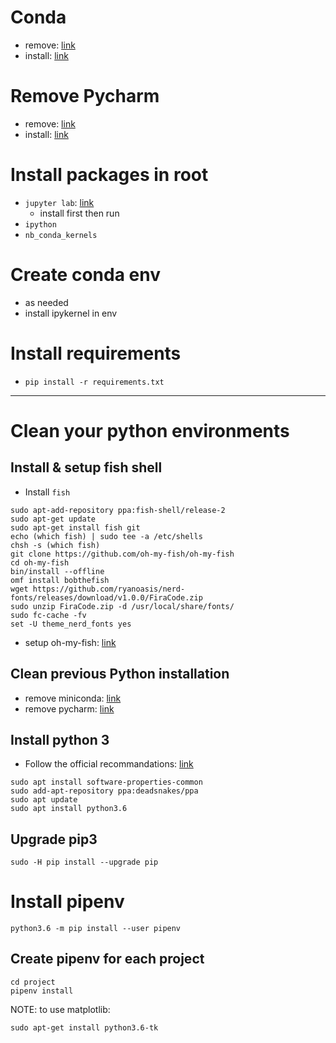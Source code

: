 # Conda
- remove: [link](https://stackoverflow.com/questions/42182706/how-to-uninstall-anaconda-completely)
- install: [link](https://conda.io/miniconda.html)

# Remove Pycharm
- remove: [link](https://askubuntu.com/questions/598162/how-to-permanently-remove-pycharm-community)
- install: [link](https://www.jetbrains.com/pycharm/download/#section=linux)

# Install packages in root
- `jupyter lab`: [link](https://github.com/jupyterlab/jupyterlab)
  - install first then run
- `ipython`
- `nb_conda_kernels`

# Create conda env
- as needed
- install ipykernel in env

# Install requirements
- `pip install -r requirements.txt`

---

# Clean your python environments

## Install & setup fish shell
- Install `fish`
```shell
sudo apt-add-repository ppa:fish-shell/release-2
sudo apt-get update
sudo apt-get install fish git
echo (which fish) | sudo tee -a /etc/shells
chsh -s (which fish)
git clone https://github.com/oh-my-fish/oh-my-fish
cd oh-my-fish
bin/install --offline
omf install bobthefish
wget https://github.com/ryanoasis/nerd-fonts/releases/download/v1.0.0/FiraCode.zip
sudo unzip FiraCode.zip -d /usr/local/share/fonts/
sudo fc-cache -fv
set -U theme_nerd_fonts yes
```
- setup oh-my-fish: [link](https://blog.devopscomplete.com/fishing-with-bob-the-fish-2decd3a2f87)

## Clean previous Python installation
- remove miniconda: [link](https://stackoverflow.com/questions/42182706/how-to-uninstall-anaconda-completely)
- remove pycharm: [link](https://askubuntu.com/questions/598162/how-to-permanently-remove-pycharm-community)

## Install python 3
- Follow the official recommandations: [link](http://docs.python-guide.org/en/latest/starting/install3/linux/)
```shell
sudo apt install software-properties-common
sudo add-apt-repository ppa:deadsnakes/ppa
sudo apt update
sudo apt install python3.6
```

## Upgrade pip3
```shell
sudo -H pip install --upgrade pip
```

# Install pipenv
```shell
python3.6 -m pip install --user pipenv
```

## Create pipenv for each project
```shell
cd project
pipenv install
```

NOTE: to use matplotlib:
```shell
sudo apt-get install python3.6-tk
```
